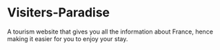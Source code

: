 # Visiters-Paradise
A tourism website that gives you all the information about France, hence making it easier for you to enjoy your stay.
